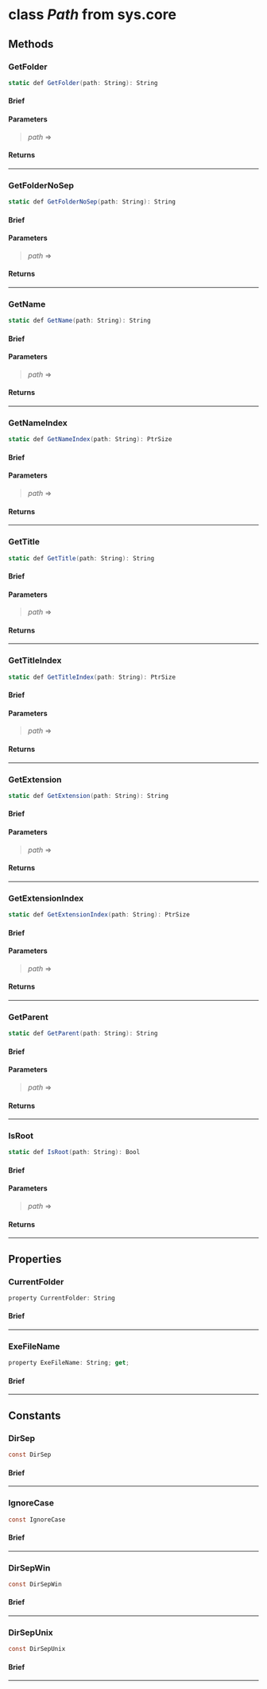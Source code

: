 # class *Path* from sys.core

## Methods

### GetFolder

```C#
static def GetFolder(path: String): String
```

#### Brief

#### Parameters
> *path* =>   
#### Returns
> 
***

### GetFolderNoSep

```C#
static def GetFolderNoSep(path: String): String
```

#### Brief

#### Parameters
> *path* =>   
#### Returns
> 
***

### GetName

```C#
static def GetName(path: String): String
```

#### Brief

#### Parameters
> *path* =>   
#### Returns
> 
***

### GetNameIndex

```C#
static def GetNameIndex(path: String): PtrSize
```

#### Brief

#### Parameters
> *path* =>   
#### Returns
> 
***

### GetTitle

```C#
static def GetTitle(path: String): String
```

#### Brief

#### Parameters
> *path* =>   
#### Returns
> 
***

### GetTitleIndex

```C#
static def GetTitleIndex(path: String): PtrSize
```

#### Brief

#### Parameters
> *path* =>   
#### Returns
> 
***

### GetExtension

```C#
static def GetExtension(path: String): String
```

#### Brief

#### Parameters
> *path* =>   
#### Returns
> 
***

### GetExtensionIndex

```C#
static def GetExtensionIndex(path: String): PtrSize
```

#### Brief

#### Parameters
> *path* =>   
#### Returns
> 
***

### GetParent

```C#
static def GetParent(path: String): String
```

#### Brief

#### Parameters
> *path* =>   
#### Returns
> 
***

### IsRoot

```C#
static def IsRoot(path: String): Bool
```

#### Brief

#### Parameters
> *path* =>   
#### Returns
> 
***

## Properties

### CurrentFolder

```C#
property CurrentFolder: String
```

#### Brief

***

### ExeFileName

```C#
property ExeFileName: String; get;
```

#### Brief

***

## Constants

### DirSep

```C#
const DirSep
```

#### Brief

***

### IgnoreCase

```C#
const IgnoreCase
```

#### Brief

***

### DirSepWin

```C#
const DirSepWin
```

#### Brief

***

### DirSepUnix

```C#
const DirSepUnix
```

#### Brief

***

